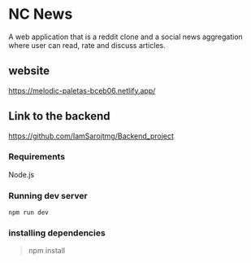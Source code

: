 # NC News

A web application that is a reddit clone and a social news aggregation where user can read, rate and discuss articles. 

## website
https://melodic-paletas-bceb06.netlify.app/

## Link to the backend 
https://github.com/IamSarojtmg/Backend_project

### Requirements 
Node.js

### Running dev server
`npm run dev`

### installing dependencies
>npm install

